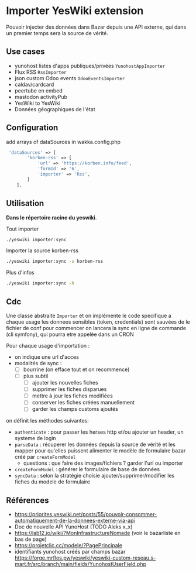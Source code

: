 # Importer YesWiki extension

Pouvoir injecter des données dans Bazar depuis une API externe, qui dans un premier temps sera la source de vérité.

## Use cases

- yunohost listes d'apps publiques/privées `YunohostAppImporter`
- Flux RSS `RssImporter` 
- json custom Odoo events `OdooEventsImporter` 
- caldav/cardcard
- peertube en embed
- mastodon activityPub
- YesWiki to YesWiki
- Données géographiques de l'état

## Configuration
add arrays of dataSources in wakka.config.php
```php
 'dataSources' => [
        'korben-rss' => [
            'url' => 'https://korben.info/feed',
            'formId' => '6',
            'importer' => 'Rss',
        ]
    ],
```
## Utilisation

**Dans le répertoire racine du yeswiki**.

Tout importer
```bash
./yeswiki importer:sync
```

Importer la source korben-rss
```bash
./yeswiki importer:sync -s korben-rss
```

Plus d'infos
```bash
./yeswiki importer:sync -h
```

## Cdc
Une classe abstraite `Importer` et on implémente le code specifique a chaque usage
les donnees sensibles (token, credentials) sont sauvées de le fichier de conf
pour commencer on lancera la sync en ligne de commande (cli symfony), qui pourra etre appelée dans un CRON

Pour chaque usage d'importation : 
- on indique une url d'acces
- modalités de sync : 
    - [ ] bourrine (on efface tout et on recommence)
    - [ ] plus subtil
        - [ ] ajouter les nouvelles fiches
        - [ ] supprimer les fiches disparues
        - [ ] mettre à jour les fiches modifiées
        - [ ] conserver les fiches créées manuellement
        - [ ] garder les champs customs ajoutés

on définit les méthodes suivantes:
- `authenticate` : pour passer les herses http et/ou ajouter un header, un systeme de login
- `parseData` : récuperer les données depuis la source de vérité et les mapper pour qu'elles puissent alimenter le modèle de formulaire bazar créé par `createFormModel`
    - questions : que faire des images/fichiers ? garder l'url ou importer
- `createFormModel` : générer le formulaire de base de données
- `syncData` : selon la stratégie choisie ajouter/supprimer/modifier les fiches du modele de formulaire

## Références

- https://priorites.yeswiki.net/posts/55/pouvoir-consommer-automatiquement-de-la-donnees-externe-via-api
- Doc de nouvelle API YunoHost (TODO Aleks x_x)
- https://lab12.io/wiki/?MonInfrastructureNomade (voir le bazarliste en bas de page)
- https://projetclic.cc/modele/?PagePrincipale
- identifiants yunohost créés par champs bazar https://forge.mrflos.pw/yeswiki/yeswiki-custom-reseau.s-mart.fr/src/branch/main/fields/YunohostUserField.php
